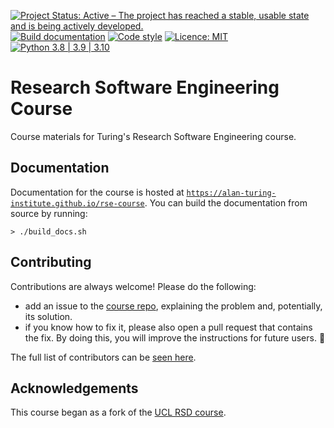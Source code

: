 [![Project Status: Active – The project has reached a stable, usable state and is being actively developed.](https://www.repostatus.org/badges/latest/active.svg)](https://www.repostatus.org/#active)
[![Build documentation](https://github.com/alan-turing-institute/rse-course/actions/workflows/build_docs.yaml/badge.svg)](https://github.com/alan-turing-institute/rse-course/actions/workflows/build_docs.yaml)
[![Code style](https://img.shields.io/badge/code%20style-black-000000.svg)](https://github.com/psf/black)
[![Licence: MIT](https://img.shields.io/badge/License-MIT-blue.svg)](https://opensource.org/licenses/MIT)
[![Python 3.8 | 3.9 | 3.10](https://img.shields.io/badge/python-3.8%20%7C%203.9%20%7C%203.10-blue.svg)](https://www.python.org/downloads/)

# Research Software Engineering Course

Course materials for Turing's Research Software Engineering course.

## Documentation

Documentation for the course is hosted at [`https://alan-turing-institute.github.io/rse-course`](https://alan-turing-institute.github.io/rse-course).
You can build the documentation from source by running:

```console
> ./build_docs.sh
```

## Contributing

Contributions are always welcome! Please do the following:

- add an issue to the [course repo](https://github.com/alan-turing-institute/rse-course), explaining the problem and, potentially, its solution.
- if you know how to fix it, please also open a pull request that contains the fix. By doing this, you will improve the instructions for future users. 🎉

The full list of contributors can be [seen here](https://github.com/alan-turing-institute/rse-course/graphs/contributors).

## Acknowledgements

This course began as a fork of the [UCL RSD course](https://github.com/UCL/rsd-engineeringcourse).
